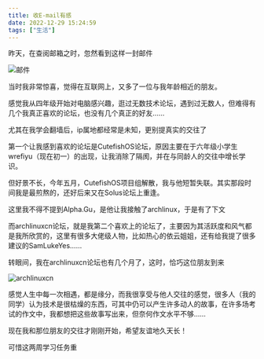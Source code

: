 ```yaml
---
title: 收E-mail有感
date: 2022-12-29 15:24:59
tags: ["生活"]
---
```


昨天，在查阅邮箱之时，忽然看到这样一封邮件

![邮件](https://pic.imgdb.cn/item/63ad42c608b683016378b1ed.png)

当时我非常惊喜，觉得在互联网上，又多了一位与我年龄相近的朋友。

感觉我从四年级开始对电脑感兴趣，逛过无数技术论坛，遇到过无数人，但难得有几个我真正喜欢的论坛，也没有几个真正的好友……

尤其在我学会翻墙后，ip属地都经常是未知，更别提真实的交往了

第一个让我感到喜欢的论坛是CutefishOS论坛，原因主要在于六年级小学生wrefiyu（现在初一）的出现，让我消除了隔阂，并在与同龄人的交往中增长学识。

但好景不长，今年五月，CutefishOS项目组解散，我与他短暂失联。其实那段时间我是最煎熬的，还好后来又在Solus论坛上重逢。

这里我不得不提到Alpha.Gu，是他让我接触了archlinux，于是有了下文

而archlinuxcn论坛，就是我第二个喜欢上的论坛了，主要因为其活跃度和风气都是我所欣赏的，这里有很多大佬级人物，比如热心的依云姐姐，还有给我提了很多建议的SamLukeYes……

转眼间，我在archlinuxcn论坛也有几个月了，这时，恰巧这位朋友到来

![archlinuxcn](https://pic.imgdb.cn/item/63ad432508b6830163794cb2.jpg)

感觉人生中每一次相遇，都是缘分，而我很享受与他人交往的感觉，很多人（我的同学）认为技术是很枯燥的东西，可其中仍可以产生许多动人的故事，在许多场考试的作文中，我都想把这些故事写出来，但奈何作文水平不够……

现在我和那位朋友的交往才刚刚开始，希望友谊地久天长！

可惜这两周学习任务重
